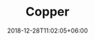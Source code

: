 ---
title: "Copper"
premium: true
date: 2018-12-28T11:02:05+06:00 
# type dont remove or customize
type : "docs"
---